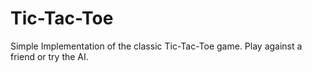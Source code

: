# Tic-Tac-Toe
Simple Implementation of the classic Tic-Tac-Toe game. Play against a friend or try the AI.